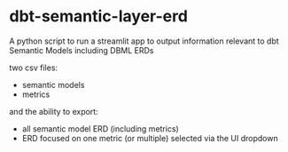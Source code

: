 # dbt-semantic-layer-erd
A python script to run a streamlit app to output information relevant to dbt Semantic Models including DBML ERDs

two csv files:
- semantic models
- metrics

and the ability to export:
- all semantic model ERD (including metrics)
- ERD focused on one metric (or multiple) selected via the UI dropdown
